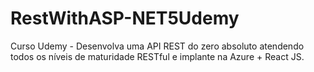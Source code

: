 # RestWithASP-NET5Udemy
Curso Udemy - Desenvolva uma API REST do zero absoluto atendendo todos os níveis de maturidade RESTful e implante na Azure + React JS.

